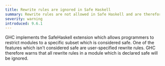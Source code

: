 ```yaml
---
title: Rewrite rules are ignored in Safe Haskell
summary: Rewrite rules are not allowed in Safe Haskell and are therefore ignored
severity: warning
introduced: 9.6.1
---
```


GHC implements the SafeHaskell extension which allows programmers to restrict modules to a specific subset which is considered safe.
One of the features which isn't considered safe are user-specified rewrite rules. GHC therefore warns that all rewrite rules in a module which is declared safe will be ignored.
